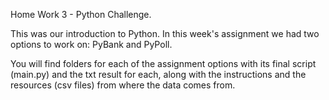 Home Work 3 - Python Challenge. 

This was our introduction to Python. In this week's assignment we had two options to work on: PyBank and PyPoll. 

You will find folders for each of the assignment options with its final script (main.py) and the txt result for each, along with the instructions and the resources (csv files) from where the data comes from. 
